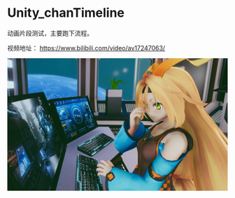 # Unity_chanTimeline
动画片段测试，主要跑下流程。

视频地址： https://www.bilibili.com/video/av17247063/

![image](/Image/封面.png)

